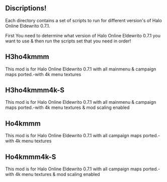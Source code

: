 
## Discriptions!

Each directory contains a set of scripts to run for different version's of Halo Online Eldewrito 0.7.1.

First You need to determine what version of Halo Online Eldewrito 0.7.1 you want to use & then run the scripts set that you need in order!

## H3ho4kmmm
This mod is for Halo Online Eldewrito 0.7.1 with all mainmenu & campaign maps ported.-with 4k menu textures

## H3ho4kmmm4k-S
This mod is for Halo Online Eldewrito 0.7.1 with all mainmenu & campaign maps ported.-with 4k menu textures & mod scaling enabled

## Ho4kmmm
This mod is for Halo Online Eldewrito 0.7.1 with all campaign maps ported.-with 4k menu textures

## Ho4kmmm4k-S
This mod is for Halo Online Eldewrito 0.7.1 with all campaign maps ported.-with 4k menu textures & mod scaling enabled
